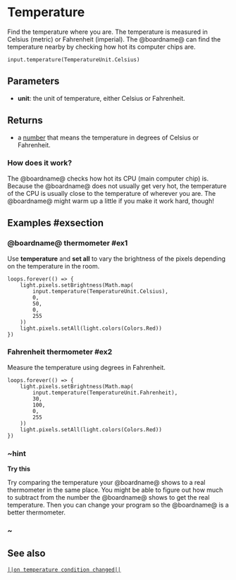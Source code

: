 # Temperature

Find the temperature where you are. The temperature is measured in Celsius (metric) or Fahrenheit (imperial).
The @boardname@ can find the temperature nearby by checking how hot its computer chips are.

```sig
input.temperature(TemperatureUnit.Celsius)
```
## Parameters

* **unit**: the unit of temperature, either Celsius or Fahrenheit.

## Returns

* a [number](/types/number) that means the temperature in degrees of Celsius or Fahrenheit.

### How does it work?

The @boardname@ checks how hot its CPU (main computer chip) is.
Because the @boardname@ does not usually get very hot, the temperature of the CPU
is usually close to the temperature of wherever you are.
The @boardname@ might warm up a little if you make it work hard, though!

## Examples #exsection

### @boardname@ thermometer #ex1

Use **temperature** and **set all** to vary the brightness of the pixels depending on the temperature in the room. 

```blocks
loops.forever(() => {
    light.pixels.setBrightness(Math.map(
        input.temperature(TemperatureUnit.Celsius),
        0,
        50,
        0,
        255
    ))
    light.pixels.setAll(light.colors(Colors.Red))
})
```


### Fahrenheit thermometer #ex2

Measure the temperature using degrees in Fahrenheit.

```blocks
loops.forever(() => {
    light.pixels.setBrightness(Math.map(
        input.temperature(TemperatureUnit.Fahrenheit),
        30,
        100,
        0,
        255
    ))
    light.pixels.setAll(light.colors(Colors.Red))
})
```

### ~hint
**Try this**

Try comparing the temperature your @boardname@ shows to a real thermometer in the same place.
You might be able to figure out how much to subtract from the number the @boardname@
shows to get the real temperature. Then you can change your program so the @boardname@ is a 
better thermometer.

### ~

## See also

[``||on temperature condition changed||``](/reference/input/on-temperature-condition-changed)

